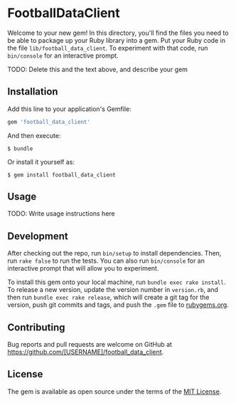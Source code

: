 # FootballDataClient

Welcome to your new gem! In this directory, you'll find the files you need to be able to package up your Ruby library into a gem. Put your Ruby code in the file `lib/football_data_client`. To experiment with that code, run `bin/console` for an interactive prompt.

TODO: Delete this and the text above, and describe your gem

## Installation

Add this line to your application's Gemfile:

```ruby
gem 'football_data_client'
```

And then execute:

    $ bundle

Or install it yourself as:

    $ gem install football_data_client

## Usage

TODO: Write usage instructions here

## Development

After checking out the repo, run `bin/setup` to install dependencies. Then, run `rake false` to run the tests. You can also run `bin/console` for an interactive prompt that will allow you to experiment.

To install this gem onto your local machine, run `bundle exec rake install`. To release a new version, update the version number in `version.rb`, and then run `bundle exec rake release`, which will create a git tag for the version, push git commits and tags, and push the `.gem` file to [rubygems.org](https://rubygems.org).

## Contributing

Bug reports and pull requests are welcome on GitHub at https://github.com/[USERNAME]/football_data_client.


## License

The gem is available as open source under the terms of the [MIT License](http://opensource.org/licenses/MIT).


